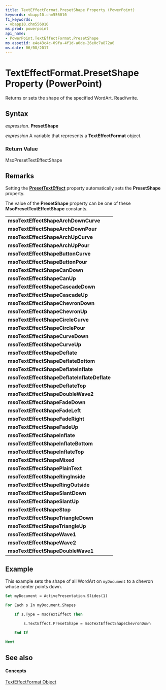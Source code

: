 ```yaml
---
title: TextEffectFormat.PresetShape Property (PowerPoint)
keywords: vbapp10.chm556010
f1_keywords:
- vbapp10.chm556010
ms.prod: powerpoint
api_name:
- PowerPoint.TextEffectFormat.PresetShape
ms.assetid: e4e43c4c-09fa-4f1d-a0de-26e0c7a872a0
ms.date: 06/08/2017
---
```



# TextEffectFormat.PresetShape Property (PowerPoint)

Returns or sets the shape of the specified WordArt. Read/write.


## Syntax

 _expression_. **PresetShape**

 _expression_ A variable that represents a **TextEffectFormat** object.


### Return Value

MsoPresetTextEffectShape


## Remarks

Setting the  **[PresetTextEffect](texteffectformat-presettexteffect-property-powerpoint.md)** property automatically sets the **PresetShape** property.

The value of the  **PresetShape** property can be one of these **MsoPresetTextEffectShape** constants.


||
|:-----|
|**msoTextEffectShapeArchDownCurve**|
|**msoTextEffectShapeArchDownPour**|
|**msoTextEffectShapeArchUpCurve**|
|**msoTextEffectShapeArchUpPour**|
|**msoTextEffectShapeButtonCurve**|
|**msoTextEffectShapeButtonPour**|
|**msoTextEffectShapeCanDown**|
|**msoTextEffectShapeCanUp**|
|**msoTextEffectShapeCascadeDown**|
|**msoTextEffectShapeCascadeUp**|
|**msoTextEffectShapeChevronDown**|
|**msoTextEffectShapeChevronUp**|
|**msoTextEffectShapeCircleCurve**|
|**msoTextEffectShapeCirclePour**|
|**msoTextEffectShapeCurveDown**|
|**msoTextEffectShapeCurveUp**|
|**msoTextEffectShapeDeflate**|
|**msoTextEffectShapeDeflateBottom**|
|**msoTextEffectShapeDeflateInflate**|
|**msoTextEffectShapeDeflateInflateDeflate**|
|**msoTextEffectShapeDeflateTop**|
|**msoTextEffectShapeDoubleWave2**|
|**msoTextEffectShapeFadeDown**|
|**msoTextEffectShapeFadeLeft**|
|**msoTextEffectShapeFadeRight**|
|**msoTextEffectShapeFadeUp**|
|**msoTextEffectShapeInflate**|
|**msoTextEffectShapeInflateBottom**|
|**msoTextEffectShapeInflateTop**|
|**msoTextEffectShapeMixed**|
|**msoTextEffectShapePlainText**|
|**msoTextEffectShapeRingInside**|
|**msoTextEffectShapeRingOutside**|
|**msoTextEffectShapeSlantDown**|
|**msoTextEffectShapeSlantUp**|
|**msoTextEffectShapeStop**|
|**msoTextEffectShapeTriangleDown**|
|**msoTextEffectShapeTriangleUp**|
|**msoTextEffectShapeWave1**|
|**msoTextEffectShapeWave2**|
|**msoTextEffectShapeDoubleWave1**|

## Example

This example sets the shape of all WordArt on  `myDocument` to a chevron whose center points down.


```vb
Set myDocument = ActivePresentation.Slides(1)

For Each s In myDocument.Shapes

    If s.Type = msoTextEffect Then

        s.TextEffect.PresetShape = msoTextEffectShapeChevronDown

    End If

Next
```


## See also


#### Concepts


[TextEffectFormat Object](texteffectformat-object-powerpoint.md)

